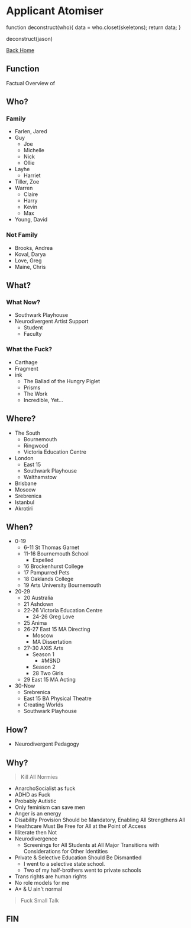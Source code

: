 # Applicant Atomiser

function deconstruct(who){
  data = who.closet(skeletons);
  return data;
}

deconstruct(jason)

[Back Home](/index.html)

## Function
Factual Overview of 

## Who?

### Family

* Farlen, Jared
* Guy
  * Joe
  * Michelle
  * Nick
  * Ollie
* Layhe
  * Harriet
* Tiller, Zoe
* Warren
  * Claire
  * Harry
  * Kevin
  * Max
* Young, David

### Not Family

* Brooks, Andrea
* Koval, Darya
* Love, Greg
* Maine, Chris

## What?

### What Now?

* Southwark Playhouse
* Neurodivergent Artist Support
  * Student
  * Faculty

### What the Fuck?

* Carthage
* Fragment
* ink
  * The Ballad of the Hungry Piglet
  * Prisms
  * The Work
  * Incredible, Yet...

## Where?

* The South
  * Bournemouth
  * Ringwood
  * Victoria Education Centre
* London
  * East 15
  * Southwark Playhouse
  * Walthamstow
* Brisbane
* Moscow
* Srebrenica
* Istanbul
* Akrotiri

## When?

* 0-19
  * 6-11 St Thomas Garnet
  * 11-16 Bournemouth School
    * Expelled
  * 16 Brockenhurst College
  * 17 Pampurred Pets
  * 18 Oaklands College
  * 19 Arts University Bournemouth
* 20-29
  * 20 Australia
  * 21 Ashdown
  * 22-26 Victoria Education Centre
    * 24-26 Greg Love
  * 25 Anima
  * 26-27 East 15 MA Directing
    * Moscow
    * MA Dissertation
  * 27-30 AXIS Arts
    * Season 1
      * #MSND
    * Season 2
    * 28 Two Girls
  * 29 East 15 MA Acting
* 30-Now
  * Srebrenica
  * East 15 BA Physical Theatre
  * Creating Worlds
  * Southwark Playhouse

## How?

* Neurodivergent Pedagogy

## Why?

> Kill All Normies

* AnarchoSocialist as fuck
* ADHD as Fuck
* Probably Autistic
* Only feminism can save men
* Anger is an energy
* Disability Provision Should be Mandatory, Enabling All Strengthens All
* Healthcare Must Be Free for All at the Point of Access
* Illiterate then Not
* Neurodivergence
  * Screenings for All Students at All Major Transitions with Considerations for Other Identities
* Private & Selective Education Should Be Dismantled
  * I went to a selective state school.
  * Two of my half-brothers went to private schools
* Trans rights are human rights
* No role models for me
* A* & U ain't normal

> Fuck Small Talk

## FIN

